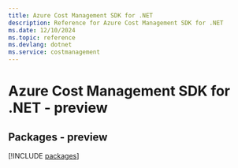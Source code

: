 ```yaml
---
title: Azure Cost Management SDK for .NET
description: Reference for Azure Cost Management SDK for .NET
ms.date: 12/10/2024
ms.topic: reference
ms.devlang: dotnet
ms.service: costmanagement
---
```

# Azure Cost Management SDK for .NET - preview
## Packages - preview
[!INCLUDE [packages](cost-management-index.md)]